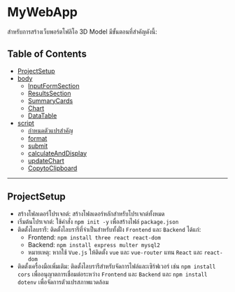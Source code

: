 # MyWebApp
สำหรับการสร้างเว็บพอร์ตโฟลิโอ 3D Model มีขั้นตอนที่สำคัญดังนี้:

## Table of Contents
- [ProjectSetup](#ProjectSetup)
- [body](#body)
    - [InputFormSection](#InputFormSection)
    - [ResultsSection](#ResultsSection)
    - [SummaryCards](#SummaryCards)
    - [Chart](#Chart)
    - [DataTable](#DataTable)
- [script](#script)
    - [กำหนดตัวแปรสำคัญ](#กำหนดตัวแปรสำคัญ)
    - [format](#format)
    - [submit](#submit)
    - [calculateAndDisplay](#calculateAndDisplay)
    - [updateChart](#updateChart)
    - [CopytoClipboard](#CopytoClipboard)
---


## ProjectSetup
- สร้างโฟลเดอร์โปรเจกต์: สร้างโฟลเดอร์หลักสำหรับโปรเจกต์ทั้งหมด
- เริ่มต้นโปรเจกต์: ใช้คำสั่ง `npm init -y` เพื่อสร้างไฟล์ `package.json`
- ติดตั้งไลบรารี: ติดตั้งไลบรารีที่จำเป็นสำหรับทั้งฝั่ง `Frontend` และ `Backend` ได้แก่:
  - Frontend: `npm install three react react-dom`
  - Backend: `npm install express multer mysql2`
  - หมายเหตุ: หากใช้ `Vue.js` ให้ติดตั้ง `vue` และ `vue-router` แทน `React` และ `react-dom`
- ติดตั้งเครื่องมือเพิ่มเติม: ติดตั้งไลบรารีสำหรับจัดการไฟล์และเซิร์ฟเวอร์ เช่น `npm install cors` เพื่ออนุญาตการเชื่อมต่อระหว่าง `Frontend` และ `Backend` และ `npm install dotenv` เพื่อจัดการตัวแปรสภาพแวดล้อม

